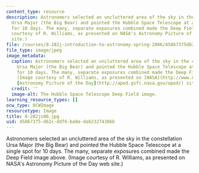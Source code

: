 ```yaml
---
content_type: resource
description: Astronomers selected an uncluttered area of the sky in the constellation
  Ursa Major (the Big Bear) and pointed the Hubble Space Telescope at a single spot
  for 10 days. The many, separate exposures combined made the Deep Field image above.  (Image
  courtesy of R. Williams, as presented on NASA's Astronomy Picture of the Day web
  site.)
file: /courses/8-282j-introduction-to-astronomy-spring-2006/45867375d62cddf6ba8edab2327438bb_8-282js06.jpg
file_type: image/jpeg
image_metadata:
  caption: Astronomers selected an uncluttered area of the sky in the constellation
    Ursa Major (the Big Bear) and pointed the Hubble Space Telescope at a single spot
    for 10 days. The many, separate exposures combined made the Deep Field image above.
    (Image courtesy of R. Williams, as presented on [NASA](http://www.nasa.gov/)'s
    [Astronomy Picture of the Day](http://apod.gsfc.nasa.gov/apod/) site.)
  credit: ''
  image-alt: The Hubble Space Telescope Deep Field image.
learning_resource_types: []
ocw_type: OCWImage
resourcetype: Image
title: 8-282js06.jpg
uid: 45867375-d62c-ddf6-ba8e-dab2327438bb
---
```

Astronomers selected an uncluttered area of the sky in the constellation Ursa Major (the Big Bear) and pointed the Hubble Space Telescope at a single spot for 10 days. The many, separate exposures combined made the Deep Field image above.  (Image courtesy of R. Williams, as presented on NASA's Astronomy Picture of the Day web site.)

